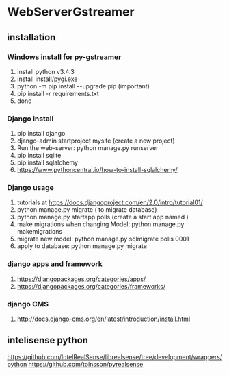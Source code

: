 # WebServerGstreamer

## installation
### Windows install for py-gstreamer

1) install python v3.4.3
2) install install/pygi.exe
3) python -m pip install --upgrade pip (important)
4) pip install -r requirements.txt
5) done


### Django install

1) pip install django
4) django-admin startproject mysite (create a new project)
5) Run the web-server: python manage.py runserver
6) pip install sqlite     
7) pip install sqlalchemy 
10) https://www.pythoncentral.io/how-to-install-sqlalchemy/


### Django usage
1) tutorials at https://docs.djangoproject.com/en/2.0/intro/tutorial01/
2) python manage.py migrate ( to migrate database)
3) python manage.py startapp polls (create a start app named )
4) make migrations when changing Model: python manage.py makemigrations
5) migrate new model: python manage.py sqlmigrate polls 0001
6) apply to database: python manage.py migrate

### django apps and framework
1) https://djangopackages.org/categories/apps/
2) https://djangopackages.org/categories/frameworks/

### django CMS
1) http://docs.django-cms.org/en/latest/introduction/install.html

## intelisense python
https://github.com/IntelRealSense/librealsense/tree/development/wrappers/python
https://github.com/toinsson/pyrealsense



